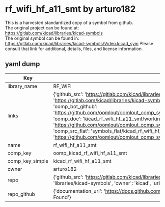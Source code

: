 # rf_wifi_hf_a11_smt by arturo182  
This is a harvested standardized copy of a symbol from github.  
The original project can be found at:  
https://gitlab.com/kicad/libraries/kicad-symbols  
The original symbol can be found in:
https://gitlab.com/kicad/libraries/kicad-symbols/Video.kicad_sym
Please consult that link for additional, details, files, and license information.  
## yaml dump  
| Key | Value |  
| --- | --- |  
| library_name | RF_WiFi |  
| links | {'github_src': 'https://gitlab.com/kicad/libraries/kicad-symbols/Video.kicad_sym', 'github_src_repo': 'https://gitlab.com/kicad/libraries/kicad-symbols', 'oomp_bot': 'kicad_rf_wifi_hf_a11_smt/working', 'oomp_bot_github': 'https://github.com/oomlout/oomlout_oomp_symbol_bot/tree/main/kicad_rf_wifi_hf_a11_smt/working', 'oomp_doc': 'kicad_rf_wifi_hf_a11_smt/working', 'oomp_doc_github': 'https://github.com/oomlout/oomlout_oomp_symbol_doc/tree/main/kicad_rf_wifi_hf_a11_smt/working', 'oomp_src_flat': 'symbols_flat/kicad_rf_wifi_hf_a11_smt/working', 'oomp_src_flat_github': 'https://github.com/oomlout/oomlout_oomp_symbol_src/tree/main/kicad_rf_wifi_hf_a11_smt/working'} |  
| name | rf_wifi_hf_a11_smt |  
| oomp_key | oomp_kicad_rf_wifi_hf_a11_smt |  
| oomp_key_simple | kicad_rf_wifi_hf_a11_smt |  
| owner | arturo182 |  
| repo | {'github_src': 'https://gitlab.com/kicad/libraries/kicad-symbols/Video.kicad_sym', 'name': 'libraries/kicad-symbols', 'owner': 'kicad', 'url': 'https://gitlab.com/kicad/libraries/kicad-symbols'} |  
| repo_github | {'documentation_url': 'https://docs.github.com/rest/repos/repos#get-a-repository', 'message': 'Not Found'} |  

